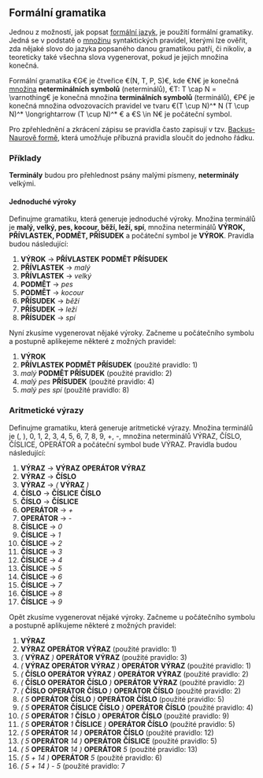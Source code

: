 ## Formální gramatika

Jednou z možností, jak popsat [formální jazyk](wiki/formalni-jazyk), je použití formální gramatiky. Jedná se v podstatě o [množinu](wiki/mnozina) syntaktických pravidel, kterými lze ověřit, zda nějaké slovo do jazyka popsaného danou gramatikou patří, či nikoliv, a teoreticky také všechna slova vygenerovat, pokud je jejich množina konečná.

Formální gramatika €G€ je čtveřice €(N, T, P, S)€, kde €N€ je konečná [množina](wiki/mnozina) **neterminálních symbolů** (neterminálů), €T: T \cap N = \varnothing€ je konečná množina **terminálních symbolů** (terminálů), €P€ je konečná množina odvozovacích pravidel ve tvaru €(T \cup N)^\* N (T \cup N)^\* \longrightarrow (T \cup N)^\* € a €S \in N€ je počáteční symbol.

Pro zpřehlednění a zkrácení zápisu se pravidla často zapisují v tzv. [Backus-Naurově formě](wiki/backus-naur), která umožňuje příbuzná pravidla sloučit do jednoho řádku.

### Příklady

**Terminály** budou pro přehlednost psány malými písmeny, **neterminály** velkými.

#### Jednoduché výroky

Definujme gramatiku, která generuje jednoduché výroky. Množina terminálů je **malý, velký, pes, kocour, běží, leží, spí**, množina neterminálů **VÝROK, PŘÍVLASTEK, PODMĚT, PŘÍSUDEK** a počáteční symbol je **VÝROK**. Pravidla budou následující:

1. **VÝROK** &rarr; **PŘÍVLASTEK** **PODMĚT** **PŘÍSUDEK**
1. **PŘÍVLASTEK** &rarr; *malý*
1. **PŘÍVLASTEK** &rarr; *velký*
1. **PODMĚT** &rarr; *pes*
1. **PODMĚT** &rarr; *kocour*
1. **PŘÍSUDEK** &rarr; *běží*
1. **PŘÍSUDEK** &rarr; *leží*
1. **PŘÍSUDEK** &rarr; *spí*

Nyní zkusíme vygenerovat nějaké výroky. Začneme u počátečního symbolu a postupně aplikejeme některé z možných pravidel:

1. **VÝROK**
1. **PŘÍVLASTEK PODMĚT PŘÍSUDEK** (použité pravidlo: 1)
1. *malý* **PODMĚT PŘÍSUDEK** (použité pravidlo: 2)
1. *malý* *pes* **PŘÍSUDEK** (použité pravidlo: 4)
1. *malý* *pes* *spí* (použité pravidlo: 8)

### Aritmetické výrazy

Definujme gramatiku, která generuje aritmetické výrazy. Množina terminálů je (, ), 0, 1, 2, 3, 4, 5, 6, 7, 8, 9, +, -, množina neterminálů VÝRAZ, ČÍSLO, ČÍSLICE, OPERÁTOR a počáteční symbol bude VÝRAZ. Pravidla budou následující:

1. **VÝRAZ** &rarr; **VÝRAZ** **OPERÁTOR** **VÝRAZ**
1. **VÝRAZ** &rarr; **ČÍSLO**
1. **VÝRAZ** &rarr; *(* **VÝRAZ** *)*
1. **ČÍSLO** &rarr; **ČÍSLICE** **ČÍSLO**
1. **ČÍSLO** &rarr; **ČÍSLICE**
1. **OPERÁTOR** &rarr; *+*
1. **OPERÁTOR** &rarr; *-*
1. **ČÍSLICE** &rarr; *0*
1. **ČÍSLICE** &rarr; *1*
1. **ČÍSLICE** &rarr; *2*
1. **ČÍSLICE** &rarr; *3*
1. **ČÍSLICE** &rarr; *4*
1. **ČÍSLICE** &rarr; *5*
1. **ČÍSLICE** &rarr; *6*
1. **ČÍSLICE** &rarr; *7*
1. **ČÍSLICE** &rarr; *8*
1. **ČÍSLICE** &rarr; *9*

Opět zkusíme vygenerovat nějaké výroky. Začneme u počátečního symbolu a postupně aplikujeme některé z možných pravidel:

1. **VÝRAZ**
1. **VÝRAZ** **OPERÁTOR** **VÝRAZ** (použité pravidlo: 1)
1. *(* **VÝRAZ** *)* **OPERÁTOR** **VÝRAZ** (použité pravidlo: 3)
1. *(* **VÝRAZ** **OPERÁTOR** **VÝRAZ** *)* **OPERÁTOR** **VÝRAZ** (použité pravidlo: 1)
1. *(* **ČÍSLO** **OPERÁTOR** **VÝRAZ** *)* **OPERÁTOR** **VÝRAZ** (použité pravidlo: 2)
1. *(* **ČÍSLO** **OPERÁTOR** **ČÍSLO** *)* **OPERÁTOR** **VÝRAZ** (použité pravidlo: 2)
1. *(* **ČÍSLO** **OPERÁTOR** **ČÍSLO** *)* **OPERÁTOR** **ČÍSLO** (použité pravidlo: 2)
1. *(* *5* **OPERÁTOR** **ČÍSLO** *)* **OPERÁTOR** **ČÍSLO** (použité pravidlo: 5)
1. *(* *5* **OPERÁTOR** **ČÍSLICE** **ČÍSLO** *)* **OPERÁTOR** **ČÍSLO** (použité pravidlo: 4)
1. *(* *5* **OPERÁTOR** *1* **ČÍSLO** *)* **OPERÁTOR** **ČÍSLO** (použité pravidlo: 9)
1. *(* *5* **OPERÁTOR** *1* **ČÍSLICE** *)* **OPERÁTOR** **ČÍSLO** (použité pravidlo: 5)
1. *(* *5* **OPERÁTOR** *14* *)* **OPERÁTOR** **ČÍSLO** (použité pravidlo: 12)
1. *(* *5* **OPERÁTOR** *14* *)* **OPERÁTOR** **ČÍSLICE** (použité pravidlo: 5)
1. *(* *5* **OPERÁTOR** *14* *)* **OPERÁTOR** *5* (použité pravidlo: 13)
1. *(* *5* *+* *14* *)* **OPERÁTOR** *5* (použité pravidlo: 6)
1. *(* *5* *+* *14* *)* *-* *5* (použité pravidlo: 7